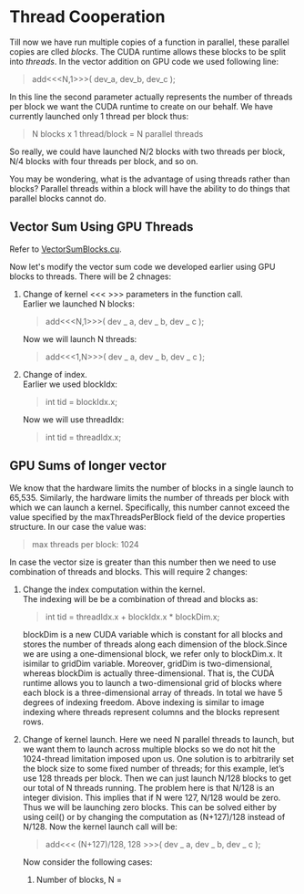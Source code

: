 # Thread Cooperation

Till now we have run multiple copies of a function in parallel, these parallel copies are clled *blocks*. The CUDA runtime allows these blocks to be split into *threads*. In the vector addition on GPU code we used following line:
> add<<<N,1>>>( dev_a, dev_b, dev_c );

In this line the second parameter actually represents the number of threads per block we want the CUDA runtime to create on our behalf. We have currently launched only 1 thread per block thus:
> N blocks x 1 thread/block = N parallel threads

So really, we could have launched N/2 blocks with two threads per block, N/4 blocks with four threads per block, and so on. 

You may be wondering, what is the advantage of using threads rather than blocks?
Parallel threads within a block will have the ability to do things that parallel blocks cannot do.


## Vector Sum Using GPU Threads

Refer to [VectorSumBlocks.cu](Programs/Chapter5/VectorSumBlocks.cu).

Now let's modify the vector sum code we developed earlier using GPU blocks to threads. There will be 2 chnages:
1. Change of kernel <<< >>> parameters in the function call.  
   Earlier we launched N blocks:
   >  add<<<N,1>>>( dev _ a, dev _ b, dev _ c );
   
   Now we will launch N threads:   
   >  add<<<1,N>>>( dev _ a, dev _ b, dev _ c );
2. Change of index.  
   Earlier we used blockIdx:
   >  int tid = blockIdx.x;

   Now we will use threadIdx:
   >  int tid = threadIdx.x;

## GPU Sums of longer vector

We know that the hardware limits the number of blocks in a single launch to 65,535. Similarly, the hardware limits the number of threads per block with which we can launch a kernel. Specifically, this number cannot exceed the value specified by the maxThreadsPerBlock field of the device properties structure. In our case the value was:
> max threads per block: 1024

In case the vector size is greater than this number then we need to use combination of threads and blocks. This will require 2 changes:  
1. Change the index computation within the kernel.  
   The indexing will be be a combination of thread and blocks as:
   >  int tid = threadIdx.x + blockIdx.x * blockDim.x;

   blockDim is a new CUDA variable which is constant for all blocks and stores the number of threads along each dimension of the block.Since we are using a one-dimensional block, we refer only to blockDim.x. It isimilar to gridDim variable. Moreover, gridDim is two-dimensional, whereas blockDim is actually three-dimensional. That is, the CUDA runtime allows you to launch a two-dimensional grid of blocks where each block is a three-dimensional array of threads. In total we have 5 degrees of indexing freedom.
   Above indexing is similar to image indexing where threads represent columns and the blocks represent rows.
2. Change of kernel launch.
   Here we need N parallel threads to launch, but we want them to launch across multiple blocks so we do not hit the 1024-thread limitation imposed upon us. One solution is to arbitrarily set the block size to some fixed number of threads; for this example, let’s use 128 threads per block. Then we can just launch N/128 blocks to get our total of N threads running. 
   The problem here is that N/128 is an integer division. This implies that if N were 127, N/128 would be zero. Thus we will be launching zero blocks. This can be solved either by using ceil() or by changing the computation as (N+127)/128 instead of N/128. Now the kernel launch call will be:
   >  add<<< (N+127)/128, 128 >>>( dev _ a, dev _ b, dev _ c );

    Now consider the following cases:
    1. Number of blocks, N = 